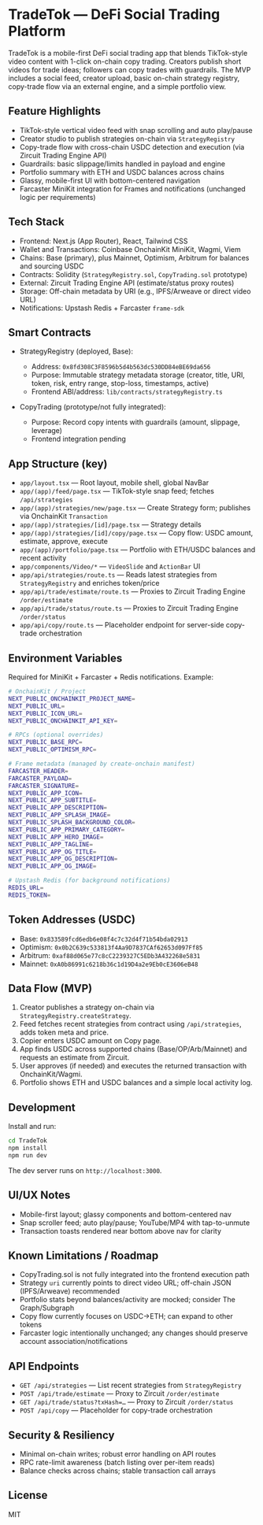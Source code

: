 # TradeTok — DeFi Social Trading Platform 

TradeTok is a mobile-first DeFi social trading app that blends TikTok-style video content with 1-click on-chain copy trading. Creators publish short videos for trade ideas; followers can copy trades with guardrails. The MVP includes a social feed, creator upload, basic on-chain strategy registry, copy-trade flow via an external engine, and a simple portfolio view.

## Feature Highlights

- TikTok-style vertical video feed with snap scrolling and auto play/pause
- Creator studio to publish strategies on-chain via `StrategyRegistry`
- Copy-trade flow with cross-chain USDC detection and execution (via Zircuit Trading Engine API)
- Guardrails: basic slippage/limits handled in payload and engine
- Portfolio summary with ETH and USDC balances across chains
- Glassy, mobile-first UI with bottom-centered navigation
- Farcaster MiniKit integration for Frames and notifications (unchanged logic per requirements)

## Tech Stack

- Frontend: Next.js (App Router), React, Tailwind CSS
- Wallet and Transactions: Coinbase OnchainKit MiniKit, Wagmi, Viem
- Chains: Base (primary), plus Mainnet, Optimism, Arbitrum for balances and sourcing USDC
- Contracts: Solidity (`StrategyRegistry.sol`, `CopyTrading.sol` prototype)
- External: Zircuit Trading Engine API (estimate/status proxy routes)
- Storage: Off-chain metadata by URI (e.g., IPFS/Arweave or direct video URL)
- Notifications: Upstash Redis + Farcaster `frame-sdk`

## Smart Contracts

- StrategyRegistry (deployed, Base):
  - Address: `0x8fd308C3F8596b5d4b563dc530DD84eBE69da656`
  - Purpose: Immutable strategy metadata storage (creator, title, URI, token, risk, entry range, stop-loss, timestamps, active)
  - Frontend ABI/address: `lib/contracts/strategyRegistry.ts`

- CopyTrading (prototype/not fully integrated):
  - Purpose: Record copy intents with guardrails (amount, slippage, leverage)
  - Frontend integration pending

## App Structure (key)

- `app/layout.tsx` — Root layout, mobile shell, global NavBar
- `app/(app)/feed/page.tsx` — TikTok-style snap feed; fetches `/api/strategies`
- `app/(app)/strategies/new/page.tsx` — Create Strategy form; publishes via OnchainKit `Transaction`
- `app/(app)/strategies/[id]/page.tsx` — Strategy details
- `app/(app)/strategies/[id]/copy/page.tsx` — Copy flow: USDC amount, estimate, approve, execute
- `app/(app)/portfolio/page.tsx` — Portfolio with ETH/USDC balances and recent activity
- `app/components/Video/*` — `VideoSlide` and `ActionBar` UI
- `app/api/strategies/route.ts` — Reads latest strategies from `StrategyRegistry` and enriches token/price
- `app/api/trade/estimate/route.ts` — Proxies to Zircuit Trading Engine `/order/estimate`
- `app/api/trade/status/route.ts` — Proxies to Zircuit Trading Engine `/order/status`
- `app/api/copy/route.ts` — Placeholder endpoint for server-side copy-trade orchestration

## Environment Variables

Required for MiniKit + Farcaster + Redis notifications. Example:

```bash
# OnchainKit / Project
NEXT_PUBLIC_ONCHAINKIT_PROJECT_NAME=
NEXT_PUBLIC_URL=
NEXT_PUBLIC_ICON_URL=
NEXT_PUBLIC_ONCHAINKIT_API_KEY=

# RPCs (optional overrides)
NEXT_PUBLIC_BASE_RPC=
NEXT_PUBLIC_OPTIMISM_RPC=

# Frame metadata (managed by create-onchain manifest)
FARCASTER_HEADER=
FARCASTER_PAYLOAD=
FARCASTER_SIGNATURE=
NEXT_PUBLIC_APP_ICON=
NEXT_PUBLIC_APP_SUBTITLE=
NEXT_PUBLIC_APP_DESCRIPTION=
NEXT_PUBLIC_APP_SPLASH_IMAGE=
NEXT_PUBLIC_SPLASH_BACKGROUND_COLOR=
NEXT_PUBLIC_APP_PRIMARY_CATEGORY=
NEXT_PUBLIC_APP_HERO_IMAGE=
NEXT_PUBLIC_APP_TAGLINE=
NEXT_PUBLIC_APP_OG_TITLE=
NEXT_PUBLIC_APP_OG_DESCRIPTION=
NEXT_PUBLIC_APP_OG_IMAGE=

# Upstash Redis (for background notifications)
REDIS_URL=
REDIS_TOKEN=
```

## Token Addresses (USDC)

- Base: `0x833589fcd6edb6e08f4c7c32d4f71b54bda02913`
- Optimism: `0x0b2C639c533813f4Aa9D7837CAf62653d097Ff85`
- Arbitrum: `0xaf88d065e77c8cC2239327C5EDb3A432268e5831`
- Mainnet: `0xA0b86991c6218b36c1d19D4a2e9Eb0cE3606eB48`

## Data Flow (MVP)

1. Creator publishes a strategy on-chain via `StrategyRegistry.createStrategy`.
2. Feed fetches recent strategies from contract using `/api/strategies`, adds token meta and price.
3. Copier enters USDC amount on Copy page.
4. App finds USDC across supported chains (Base/OP/Arb/Mainnet) and requests an estimate from Zircuit.
5. User approves (if needed) and executes the returned transaction with OnchainKit/Wagmi.
6. Portfolio shows ETH and USDC balances and a simple local activity log.

## Development

Install and run:

```bash
cd TradeTok
npm install
npm run dev
```

The dev server runs on `http://localhost:3000`.

## UI/UX Notes

- Mobile-first layout; glassy components and bottom-centered nav
- Snap scroller feed; auto play/pause; YouTube/MP4 with tap-to-unmute
- Transaction toasts rendered near bottom above nav for clarity

## Known Limitations / Roadmap

- CopyTrading.sol is not fully integrated into the frontend execution path
- Strategy `uri` currently points to direct video URL; off-chain JSON (IPFS/Arweave) recommended
- Portfolio stats beyond balances/activity are mocked; consider The Graph/Subgraph
- Copy flow currently focuses on USDC→ETH; can expand to other tokens
- Farcaster logic intentionally unchanged; any changes should preserve account association/notifications

## API Endpoints

- `GET /api/strategies` — List recent strategies from `StrategyRegistry`
- `POST /api/trade/estimate` — Proxy to Zircuit `/order/estimate`
- `GET /api/trade/status?txHash=…` — Proxy to Zircuit `/order/status`
- `POST /api/copy` — Placeholder for copy-trade orchestration

## Security & Resiliency

- Minimal on-chain writes; robust error handling on API routes
- RPC rate-limit awareness (batch listing over per-item reads)
- Balance checks across chains; stable transaction call arrays

## License

MIT
